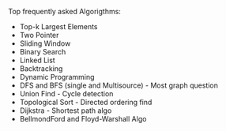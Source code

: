 Top frequently asked Algorigthms:
- Top-k Largest Elements
- Two Pointer
- Sliding Window
- Binary Search
- Linked List
- Backtracking
- Dynamic Programming
- DFS and BFS (single and Multisource) - Most graph question
- Union Find - Cycle detection
- Topological Sort - Directed ordering find
- Dijkstra - Shortest path algo
- BellmondFord and Floyd-Warshall Algo
